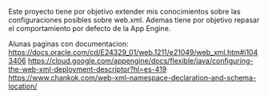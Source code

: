 Este proyecto tiene por objetivo extender mis conocimientos sobre las configuraciones posibles sobre web.xml.
Ademas tiene por objetivo repasar el comportamiento por defecto de la App Engine.

Alunas paginas con documentacion:
https://docs.oracle.com/cd/E24329_01/web.1211/e21049/web_xml.htm#i1043406
https://cloud.google.com/appengine/docs/flexible/java/configuring-the-web-xml-deployment-descriptor?hl=es-419
https://www.chankok.com/web-xml-namespace-declaration-and-schema-location/
